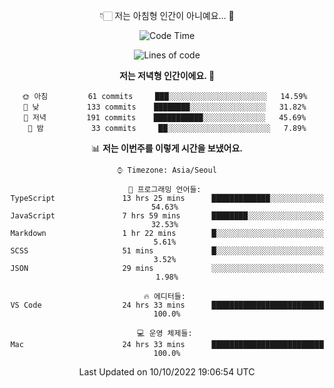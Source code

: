 <div align='center'>
 
👇🏻 저는 아침형 인간이 아니예요... 🙊
 
<!--START_SECTION:waka-->
![Code Time](http://img.shields.io/badge/Code%20Time-1%2C950%20hrs%2047%20mins-blue)

![Lines of code](https://img.shields.io/badge/%EC%A0%80%EB%8A%94%20%EC%97%AC%ED%83%9C%EA%B9%8C%EC%A7%80%20-299%20Thousand%20%EC%A4%84%EC%9D%98%20%EC%BD%94%EB%93%9C%EB%A5%BC%20%EC%9E%91%EC%84%B1%ED%96%88%EC%96%B4%EC%9A%94.-blue)

**저는 저녁형 인간이에요. 🦉** 

```text
🌞 아침         61 commits     ███░░░░░░░░░░░░░░░░░░░░░░   14.59% 
🌆 낮　         133 commits    ████████░░░░░░░░░░░░░░░░░   31.82% 
🌃 저녁         191 commits    ███████████░░░░░░░░░░░░░░   45.69% 
🌙 밤　         33 commits     ██░░░░░░░░░░░░░░░░░░░░░░░   7.89%

```


📊 **저는 이번주를 이렇게 시간을 보냈어요.** 

```text
⌚︎ Timezone: Asia/Seoul

💬 프로그래밍 언어들: 
TypeScript               13 hrs 25 mins      █████████████░░░░░░░░░░░░   54.63% 
JavaScript               7 hrs 59 mins       ████████░░░░░░░░░░░░░░░░░   32.53% 
Markdown                 1 hr 22 mins        █░░░░░░░░░░░░░░░░░░░░░░░░   5.61% 
SCSS                     51 mins             █░░░░░░░░░░░░░░░░░░░░░░░░   3.52% 
JSON                     29 mins             ░░░░░░░░░░░░░░░░░░░░░░░░░   1.98%

🔥 에디터들: 
VS Code                  24 hrs 33 mins      █████████████████████████   100.0%

💻 운영 체제들: 
Mac                      24 hrs 33 mins      █████████████████████████   100.0%

```


 Last Updated on 10/10/2022 19:06:54 UTC
<!--END_SECTION:waka-->
 </div>
<!---
Emewjin/Emewjin is a ✨ special ✨ repository because its `README.md` (this file) appears on your GitHub profile.
You can click the Preview link to take a look at your changes.
--->
